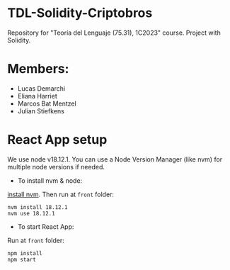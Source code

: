 # TDL-Solidity-Criptobros

Repository for "Teoría del Lenguaje (75.31), 1C2023" course. Project with Solidity.

# Members:
- Lucas Demarchi
- Eliana Harriet
- Marcos Bat Mentzel
- Julian Stiefkens

# React App setup

We use node v18.12.1. You can use a Node Version Manager (like nvm) for multiple node versions if needed.

- To install nvm & node:

[install nvm](https://github.com/nvm-sh/nvm). Then run at `front` folder:
```
nvm install 18.12.1
nvm use 18.12.1
```

- To start React App:

Run at `front` folder:
```
npm install
npm start
```
